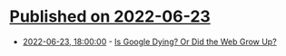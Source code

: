 # [Published on 2022-06-23](index.md)

* [2022-06-23, 18:00:00](https://tech.slashdot.org/story/22/06/23/1752241/is-google-dying-or-did-the-web-grow-up?utm_source=rss1.0mainlinkanon&utm_medium=feed) - [Is Google Dying? Or Did the Web Grow Up?](https://tech.slashdot.org/story/22/06/23/1752241/is-google-dying-or-did-the-web-grow-up?utm_source=rss1.0mainlinkanon&utm_medium=feed)
